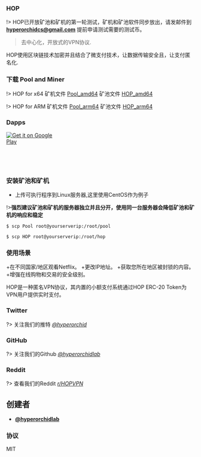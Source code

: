### HOP

!> HOP已开放矿池和矿机的第一轮测试，矿机和矿池软件同步放出，请发邮件到 **hyperorchidcs@gmail.com** 提前申请测试需要的测试币。

> 去中心化，开放式的VPN协议.

HOP使用区块链技术加密并且结合了微支付技术，让数据传输安全且，让支付匿名化.

### 下载 Pool and Miner

!> HOP for x64
矿机文件  [Pool_amd64](_media/Pool_amd64 ':ignore')
矿池文件  [HOP_amd64](_media/HOP_amd64 ':ignore')


!> HOP for ARM
矿机文件  [Pool_arm64](_media/Pool_arm64 ':ignore')
矿池文件  [HOP_arm64](_media/HOP_arm64 ':ignore')

### Dapps


<a href='https://play.google.com/store/apps/details?id=com.hop.pirate&pcampaignid=pcampaignidMKT-Other-global-all-co-prtnr-py-PartBadge-Mar2515-1' style="width:135px;height:40px;display: inline-block;"><img alt='Get it on Google Play' src='https://play.google.com/intl/en_us/badges/static/images/badges/en_badge_web_generic.png'/></a>


<a href="https://apps.apple.com/us/app/%E6%B5%B7%E7%9B%97vn/id1521121265?mt=8" style="display:inline-block;overflow:hidden;background:url(https://linkmaker.itunes.apple.com/en-us/badge-lrg.svg?releaseDate=2020-07-20&kind=iossoftware&bubble=apple_music) no-repeat;width:135px;height:40px;"></a>



### 安装矿池和矿机

+ 上传可执行程序到Linux服务器,这里使用CentOS作为例子

!>**强烈建议矿池和矿机的服务器独立并且分开，使用同一台服务器会降低矿池和矿机的响应和稳定**

```console
$ scp Pool root@yourserverip:/root/pool
```

```console
$ scp HOP root@yourserverip:/root/hop
```

### 使用场景

+在不同国家/地区观看Netflix。
+更改IP地址。
+获取您所在地区被封锁的内容。
+增强在线购物和交易的安全级别。

HOP是一种匿名VPN协议，其内置的小额支付系统通过HOP ERC-20 Token为VPN用户提供实时支付。

### Twitter
?> 关注我们的推特 *[@hyperorchid ](https://twitter.com/hyperorchid)*
### GitHub
?> 关注我们的Github *[@hyperorchidlab ](https://github.com/hyperorchidlab/)*
### Reddit
?> 查看我们的Reddit *[r/HOPVPN ](https://www.reddit.com/r/HOPVPN/)*


## 创建者
- **[@hyperorchidlab](https://github.com/hyperorchidlab/)**

### 协议

MIT